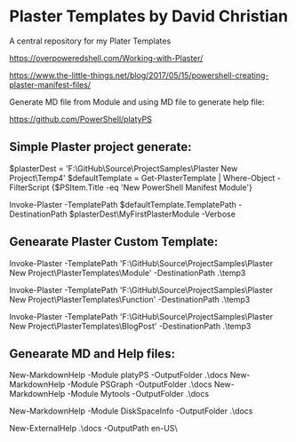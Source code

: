 # Plaster Templates by David Christian

A central repository for my Plater Templates

https://overpoweredshell.com/Working-with-Plaster/

https://www.the-little-things.net/blog/2017/05/15/powershell-creating-plaster-manifest-files/

Generate MD file from Module and using MD file to generate help file:

https://github.com/PowerShell/platyPS


Simple Plaster project generate:
--

$plasterDest = 'F:\GitHub\Source\ProjectSamples\Plaster New Project\Temp4'
$defaultTemplate = Get-PlasterTemplate | 
    Where-Object -FilterScript {$PSItem.Title -eq 'New PowerShell Manifest Module'}

Invoke-Plaster -TemplatePath $defaultTemplate.TemplatePath -DestinationPath $plasterDest\MyFirstPlasterModule  -Verbose 

Genearate Plaster Custom Template:
---

Invoke-Plaster -TemplatePath 'F:\GitHub\Source\ProjectSamples\Plaster New Project\PlasterTemplates\Module' -DestinationPath .\temp3

Invoke-Plaster -TemplatePath 'F:\GitHub\Source\ProjectSamples\Plaster New Project\PlasterTemplates\Function' -DestinationPath .\temp3

Invoke-Plaster -TemplatePath 'F:\GitHub\Source\ProjectSamples\Plaster New Project\PlasterTemplates\BlogPost' -DestinationPath .\temp3

Genearate MD and Help files:
--

New-MarkdownHelp -Module platyPS -OutputFolder .\docs
New-MarkdownHelp -Module PSGraph -OutputFolder .\docs
New-MarkdownHelp -Module Mytools -OutputFolder .\docs

New-MarkdownHelp -Module DiskSpaceInfo -OutputFolder .\docs

New-ExternalHelp .\docs -OutputPath en-US\
